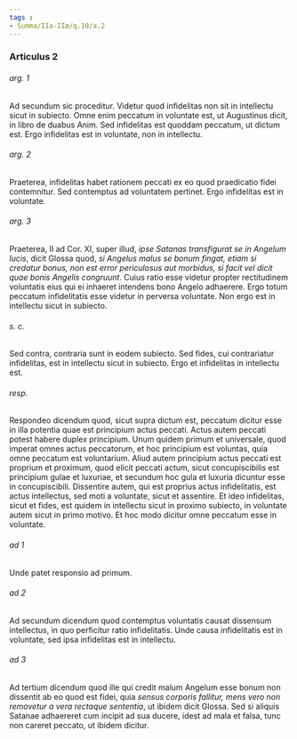 ```yaml
---
tags : 
- Summa/IIa-IIæ/q.10/a.2
---
```


### Articulus 2

###### arg. 1
Ad secundum sic proceditur. Videtur quod infidelitas non sit in intellectu sicut in subiecto. Omne enim peccatum in voluntate est, ut Augustinus dicit, in libro de duabus Anim. Sed infidelitas est quoddam peccatum, ut dictum est. Ergo infidelitas est in voluntate, non in intellectu.

###### arg. 2
Praeterea, infidelitas habet rationem peccati ex eo quod praedicatio fidei contemnitur. Sed contemptus ad voluntatem pertinet. Ergo infidelitas est in voluntate.

###### arg. 3
Praeterea, II ad Cor. XI, super illud, *ipse Satanas transfigurat se in Angelum lucis*, dicit Glossa quod, *si Angelus malus se bonum fingat, etiam si credatur bonus, non est error periculosus aut morbidus, si facit vel dicit quae bonis Angelis congruunt*. Cuius ratio esse videtur propter rectitudinem voluntatis eius qui ei inhaeret intendens bono Angelo adhaerere. Ergo totum peccatum infidelitatis esse videtur in perversa voluntate. Non ergo est in intellectu sicut in subiecto.

###### s. c.
Sed contra, contraria sunt in eodem subiecto. Sed fides, cui contrariatur infidelitas, est in intellectu sicut in subiecto. Ergo et infidelitas in intellectu est.

###### resp.
Respondeo dicendum quod, sicut supra dictum est, peccatum dicitur esse in illa potentia quae est principium actus peccati. Actus autem peccati potest habere duplex principium. Unum quidem primum et universale, quod imperat omnes actus peccatorum, et hoc principium est voluntas, quia omne peccatum est voluntarium. Aliud autem principium actus peccati est proprium et proximum, quod elicit peccati actum, sicut concupiscibilis est principium gulae et luxuriae, et secundum hoc gula et luxuria dicuntur esse in concupiscibili. Dissentire autem, qui est proprius actus infidelitatis, est actus intellectus, sed moti a voluntate, sicut et assentire. Et ideo infidelitas, sicut et fides, est quidem in intellectu sicut in proximo subiecto, in voluntate autem sicut in primo motivo. Et hoc modo dicitur omne peccatum esse in voluntate.

###### ad 1
Unde patet responsio ad primum.

###### ad 2
Ad secundum dicendum quod contemptus voluntatis causat dissensum intellectus, in quo perficitur ratio infidelitatis. Unde causa infidelitatis est in voluntate, sed ipsa infidelitas est in intellectu.

###### ad 3
Ad tertium dicendum quod ille qui credit malum Angelum esse bonum non dissentit ab eo quod est fidei, quia *sensus corporis fallitur, mens vero non removetur a vera rectaque sententia*, ut ibidem dicit Glossa. Sed si aliquis Satanae adhaereret cum incipit ad sua ducere, idest ad mala et falsa, tunc non careret peccato, ut ibidem dicitur.

